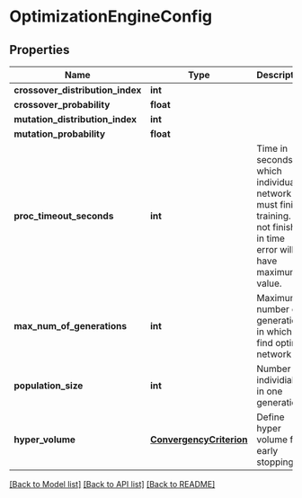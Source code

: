 # OptimizationEngineConfig

## Properties
Name | Type | Description | Notes
------------ | ------------- | ------------- | -------------
**crossover_distribution_index** | **int** |  | [optional] 
**crossover_probability** | **float** |  | [optional] 
**mutation_distribution_index** | **int** |  | [optional] 
**mutation_probability** | **float** |  | [optional] 
**proc_timeout_seconds** | **int** | Time in seconds in which individual network must finish training.  If not finished in time error will have maximum value. | [default to 10800]
**max_num_of_generations** | **int** | Maximum number of generations in which to find optimal network | [default to 50]
**population_size** | **int** | Number of individials in one generation | [optional] [default to 50]
**hyper_volume** | [**ConvergencyCriterion**](ConvergencyCriterion.md) | Define hyper volume for early stopping | [optional] 

[[Back to Model list]](../README.md#documentation-for-models) [[Back to API list]](../README.md#documentation-for-api-endpoints) [[Back to README]](../README.md)


